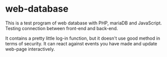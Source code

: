 # web-database
This is a test program of web database with PHP, mariaDB and JavaScript.
Testing connection between front-end and back-end.

It contains a pretty little log-in function, but it doesn't use good method in terms of security.
It can react against events you have made and update web-page interactively.

